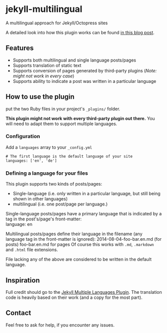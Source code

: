 jekyll-multilingual
===================

A multilingual approach for Jekyll/Octopress sites

A detailed look into how this plugin works can be found [in this blog post]().
## Features

* Supports both multilingual and single language posts/pages
* Supports translation of static text
* Supports conversion of pages generated by third-party plugins (*Note: might not work in every case*)
* Supports ability to indicate a post was written in a particular language

## How to use the plugin

put the two Ruby files in your project's `_plugins/` folder.

**This plugin might not work with every third-party plugin out there.** You will need to adapt them to support multiple languages.

### Configuration

Add a `languages` array to your `_config.yml`

```
# The first language is the default language of your site
languages: ['en', 'de']
```

### Defining a language for your files

This plugin supports two kinds of posts/pages:

- Single-language (i.e. only written in a particular language, but still being shown in other languages)
- multilingual (i.e. one post/page per language.)

Single-language posts/pages have a primary language that is indicated by a tag in the post's/page's front-matter:  
    language: en

Multilingual posts/pages define their language in the filename (any language tag in the front-matter is ignored):
    2014-08-04-foo-bar.en.md (for posts)
    foo-bar.en.md for pages 
Of course this works with `.md`, `.markdown` and `.html` file extensions.

File lacking any of the above are considered to be written in the default language.

## Inspiration

Full credit should go to the [Jekyll Multiple Languages Plugin](https://github.com/screeninteraction/jekyll-multiple-languages-plugin). The translation code is heavily based on their work (and a copy for the most part).

## Contact

Feel free to ask for help, if you encounter any issues.
